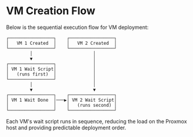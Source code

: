 # VM Creation Flow

Below is the sequential execution flow for VM deployment:

```
┌─────────────────┐    ┌─────────────────┐
│   VM 1 Created  │    │   VM 2 Created  │
└─────────────────┘    └─────────────────┘
         │                       │
         ▼                       │
┌─────────────────┐              │
│ VM 1 Wait Script│              │
│   (runs first)  │              │
└─────────────────┘              │
         │                       │
         ▼                       ▼
┌─────────────────┐    ┌─────────────────┐
│ VM 1 Wait Done  │───▶│ VM 2 Wait Script│
│                 │    │   (runs second) │
└─────────────────┘    └─────────────────┘
```

Each VM's wait script runs in sequence, reducing the load on the Proxmox host and providing predictable deployment order.
